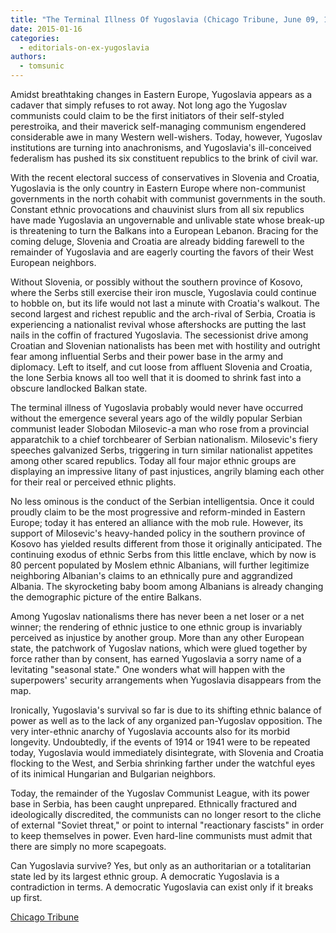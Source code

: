 ```yaml
---
title: "The Terminal Illness Of Yugoslavia (Chicago Tribune, June 09, 1990)"
date: 2015-01-16
categories: 
  - editorials-on-ex-yugoslavia
authors: 
  - tomsunic
---
```


Amidst breathtaking changes in Eastern Europe, Yugoslavia appears as a cadaver that simply refuses to rot away. Not long ago the Yugoslav communists could claim to be the first initiators of their self-styled perestroika, and their maverick self-managing communism engendered considerable awe in many Western well-wishers. Today, however, Yugoslav institutions are turning into anachronisms, and Yugoslavia's ill-conceived federalism has pushed its six constituent republics to the brink of civil war.

With the recent electoral success of conservatives in Slovenia and Croatia, Yugoslavia is the only country in Eastern Europe where non-communist governments in the north cohabit with communist governments in the south. Constant ethnic provocations and chauvinist slurs from all six republics have made Yugoslavia an ungovernable and unlivable state whose break-up is threatening to turn the Balkans into a European Lebanon. Bracing for the coming deluge, Slovenia and Croatia are already bidding farewell to the remainder of Yugoslavia and are eagerly courting the favors of their West European neighbors.

Without Slovenia, or possibly without the southern province of Kosovo, where the Serbs still exercise their iron muscle, Yugoslavia could continue to hobble on, but its life would not last a minute with Croatia's walkout. The second largest and richest republic and the arch-rival of Serbia, Croatia is experiencing a nationalist revival whose aftershocks are putting the last nails in the coffin of fractured Yugoslavia. The secessionist drive among Croatian and Slovenian nationalists has been met with hostility and outright fear among influential Serbs and their power base in the army and diplomacy. Left to itself, and cut loose from affluent Slovenia and Croatia, the lone Serbia knows all too well that it is doomed to shrink fast into a obscure landlocked Balkan state.

The terminal illness of Yugoslavia probably would never have occurred without the emergence several years ago of the wildly popular Serbian communist leader Slobodan Milosevic-a man who rose from a provincial apparatchik to a chief torchbearer of Serbian nationalism. Milosevic's fiery speeches galvanized Serbs, triggering in turn similar nationalist appetites among other scared republics. Today all four major ethnic groups are displaying an impressive litany of past injustices, angrily blaming each other for their real or perceived ethnic plights.

No less ominous is the conduct of the Serbian intelligentsia. Once it could proudly claim to be the most progressive and reform-minded in Eastern Europe; today it has entered an alliance with the mob rule. However, its support of Milosevic's heavy-handed policy in the southern province of Kosovo has yielded results different from those it originally anticipated. The continuing exodus of ethnic Serbs from this little enclave, which by now is 80 percent populated by Moslem ethnic Albanians, will further legitimize neighboring Albanian's claims to an ethnically pure and aggrandized Albania. The skyrocketing baby boom among Albanians is already changing the demographic picture of the entire Balkans.

Among Yugoslav nationalisms there has never been a net loser or a net winner; the rendering of ethnic justice to one ethnic group is invariably perceived as injustice by another group. More than any other European state, the patchwork of Yugoslav nations, which were glued together by force rather than by consent, has earned Yugoslavia a sorry name of a levitating "seasonal state." One wonders what will happen with the superpowers' security arrangements when Yugoslavia disappears from the map.

Ironically, Yugoslavia's survival so far is due to its shifting ethnic balance of power as well as to the lack of any organized pan-Yugoslav opposition. The very inter-ethnic anarchy of Yugoslavia accounts also for its morbid longevity. Undoubtedly, if the events of 1914 or 1941 were to be repeated today, Yugoslavia would immediately disintegrate, with Slovenia and Croatia flocking to the West, and Serbia shrinking farther under the watchful eyes of its inimical Hungarian and Bulgarian neighbors.

Today, the remainder of the Yugoslav Communist League, with its power base in Serbia, has been caught unprepared. Ethnically fractured and ideologically discredited, the communists can no longer resort to the cliche of external "Soviet threat," or point to internal "reactionary fascists" in order to keep themselves in power. Even hard-line communists must admit that there are simply no more scapegoats.

Can Yugoslavia survive? Yes, but only as an authoritarian or a totalitarian state led by its largest ethnic group. A democratic Yugoslavia is a contradiction in terms. A democratic Yugoslavia can exist only if it breaks up first.

[Chicago Tribune](http://articles.chicagotribune.com/1990-06-09/news/9002170009_1_croatia-serbs-yugoslavia)
